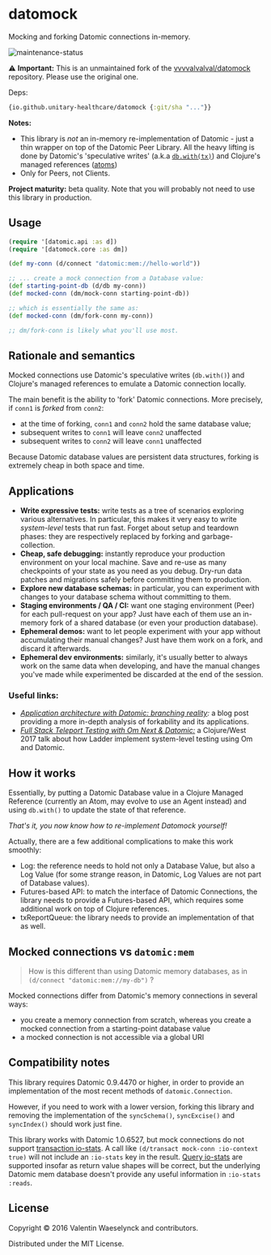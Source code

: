 # datomock

Mocking and forking Datomic connections in-memory.

![maintenance-status](https://img.shields.io/badge/maintenance-as--is-yellow.svg)

⚠️ **Important:** This is an unmaintained fork of the
[vvvvalvalval/datomock][datomock:gh] repository.  Please use the original one.

[datomock:gh]: https://github.com/vvvvalvalval/datomock

Deps:

```clojure
{io.github.unitary-healthcare/datomock {:git/sha "..."}}
```

**Notes:**

* This library is _not_ an in-memory re-implementation of Datomic - just a thin wrapper on top of the Datomic Peer Library. All the heavy lifting is done by Datomic's 'speculative writes' (a.k.a [`db.with(tx)`](https://docs.datomic.com/on-prem/javadoc/datomic/Database.html#with-java.util.List-)) and Clojure's managed references ([atoms](https://clojure.org/reference/atoms))
* Only for Peers, not Clients.

**Project maturity:** beta quality. Note that you will probably not need to use this library in production.

## Usage

```clojure 
(require '[datomic.api :as d])
(require '[datomock.core :as dm])

(def my-conn (d/connect "datomic:mem://hello-world"))

;; ... create a mock connection from a Database value:
(def starting-point-db (d/db my-conn))
(def mocked-conn (dm/mock-conn starting-point-db))

;; which is essentially the same as: 
(def mocked-conn (dm/fork-conn my-conn))

;; dm/fork-conn is likely what you'll use most.
```

## Rationale and semantics

Mocked connections use Datomic's speculative writes (`db.with()`) and Clojure's managed references to emulate a Datomic connection locally.

The main benefit is the ability to 'fork' Datomic connections. 
More precisely, if `conn1` is *forked* from `conn2`:
* at the time of forking, `conn1` and `conn2` hold the same database value;
* subsequent writes to `conn1` will leave `conn2` unaffected
* subsequent writes to `conn2` will leave `conn1` unaffected

Because Datomic database values are persistent data structures, forking is extremely cheap in both space and time.

## Applications

* **Write expressive tests:** write tests as a tree of scenarios exploring various alternatives. In particular, this makes it very easy to write _system-level_ tests that run fast. Forget about setup and teardown phases: they are respectively replaced by forking and garbage-collection.
* **Cheap, safe debugging:** instantly reproduce your production environment on your local machine. Save and re-use as many checkpoints of your state as you need as you debug. Dry-run data patches and migrations safely before committing them to production.
* **Explore new database schemas:** in particular, you can experiment with changes to your database schema without committing to them. 
* **Staging environments / QA / CI:** want one staging environment (Peer) for each pull-request on your app? Just have each of them use an in-memory fork of a shared database (or even your production database).
* **Ephemeral demos:** want to let people experiment with your app without accumulating their manual changes? Just have them work on a fork, and discard it afterwards.
* **Ephemeral dev environments:** similarly, it's usually better to always work on the same data when developing, and have the manual changes you've made while experimented be discarded at the end of the session.

### Useful links:

* _[Application architecture with Datomic: branching reality](http://vvvvalvalval.github.io/posts/2016-01-03-architecture-datomic-branching-reality.html):_ a blog post providing a more in-depth analysis of forkability and its applications.
* [_Full Stack Teleport Testing with Om Next & Datomic:_](https://youtu.be/qijWBPYkRAQ) a Clojure/West 2017 talk about how Ladder implement system-level testing using Om and Datomic.


## How it works

Essentially, by putting a Datomic Database value in a Clojure Managed Reference (currently an Atom, may evolve to use an Agent instead) and using `db.with()` to update the state of that reference.

_That's it, you now know how to re-implement Datomock yourself!_

Actually, there are a few additional complications to make this work smoothly:

* Log: the reference needs to hold not only a Database Value, but also a Log Value (for some strange reason, in Datomic, Log Values are not part of Database values).
* Futures-based API: to match the interface of Datomic Connections, the library needs to provide a Futures-based API, which requires some additional work on top of Clojure references.
* txReportQueue: the library needs to provide an implementation of that as well.

## Mocked connections vs `datomic:mem`

> How is this different than using Datomic memory databases, as in `(d/connect "datomic:mem://my-db")` ?

Mocked connections differ from Datomic's memory connections in several ways:

* you create a memory connection from scratch, whereas you create a mocked connection from a starting-point database value
* a mocked connection is not accessible via a global URI


## Compatibility notes

This library requires Datomic 0.9.4470 or higher, in order to provide an implementation of the most recent methods of `datomic.Connection`.

However, if you need to work with a lower version, forking this library and removing the implementation of the `syncSchema()`, `syncExcise()` and `syncIndex()` should work just fine.

This library works with Datomic 1.0.6527, but mock connections do not support
[transaction io-stats](https://docs.datomic.com/on-prem/api/io-stats.html#transactions).
A call like `(d/transact mock-conn :io-context true)` will not include an
`:io-stats` key in the result.
[Query io-stats](https://docs.datomic.com/on-prem/api/io-stats.html#query)
are supported insofar as return value shapes will be correct,
but the underlying Datomic mem database doesn't provide any useful
information in `:io-stats` `:reads`.

## License

Copyright © 2016 Valentin Waeselynck and contributors.

Distributed under the MIT License.
